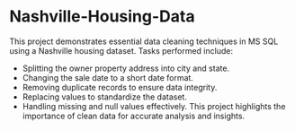 # Nashville-Housing-Data
This project demonstrates essential data cleaning techniques in MS SQL using a Nashville housing dataset.
Tasks performed include:
- Splitting the owner property address into city and state.
- Changing the sale date to a short date format.
- Removing duplicate records to ensure data integrity.
- Replacing values to standardize the dataset.
- Handling missing and null values effectively.
This project highlights the importance of clean data for accurate analysis and insights.
